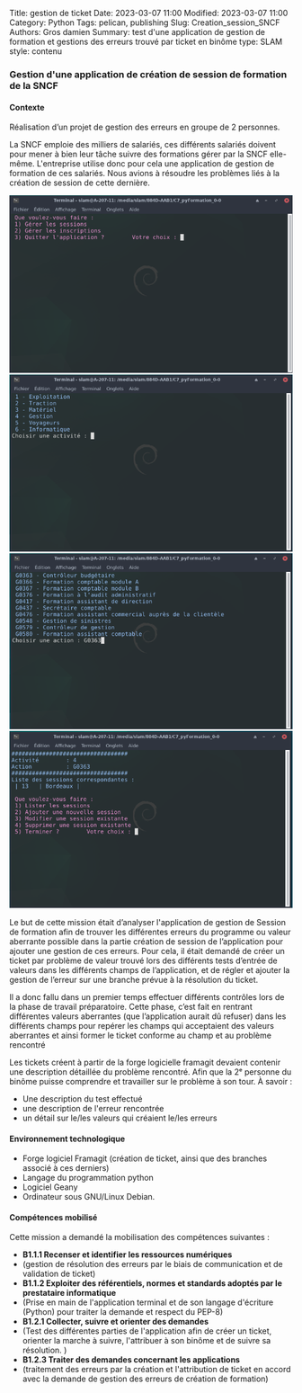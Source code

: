 Title: gestion de ticket
Date: 2023-03-07 11:00
Modified: 2023-03-07 11:00
Category: Python
Tags: pelican, publishing
Slug: Creation_session_SNCF
Authors: Gros damien
Summary: test d'une application de gestion de formation et gestions des erreurs trouvé par ticket en binôme 
type: SLAM
style: contenu
                    
### Gestion d'une application de création de session de formation de la SNCF

#### Contexte

Réalisation d’un projet de gestion des erreurs en groupe de 2 personnes.

La SNCF emploie des milliers de salariés, ces différents salariés doivent pour mener à bien leur tâche suivre des formations gérer par la SNCF elle-même. L'entreprise utilise donc pour cela une application de gestion de formation de ces salariés. Nous avions à résoudre les problèmes liés à la création de session de cette dernière.

![mon image](./themes/mon-theme-pelican/static/images/creation_session/gestion_formation_menu.png) ![mon image](./themes/mon-theme-pelican/static/images/creation_session/gestion_formation_activite.png) 
![mon image](./themes/mon-theme-pelican/static/images/creation_session/gestion_formation_action.png) ![mon image](./themes/mon-theme-pelican/static/images/creation_session/gestion_formation.png) 

Le but de cette mission était d’analyser l'application de gestion de Session de formation afin de trouver les différentes erreurs du programme ou valeur aberrante possible dans la partie création de session de l’application pour ajouter une gestion de ces erreurs. Pour cela, il était demandé de créer un ticket par problème de valeur trouvé lors des différents tests d’entrée de valeurs dans les différents champs de l’application, et de régler et ajouter la gestion de l’erreur sur une branche prévue à la résolution du ticket.

Il a donc fallu dans un premier temps effectuer différents contrôles lors de la phase de travail préparatoire. Cette phase, c’est fait en rentrant différentes valeurs aberrantes (que l’application aurait dû refuser) dans les différents champs pour repérer les champs qui acceptaient des valeurs aberrantes et ainsi former le ticket conforme au champ et au problème rencontré

Les tickets créent à partir de la forge logicielle framagit devaient contenir une description détaillée du problème rencontré. Afin que la 2ᵉ personne du binôme puisse comprendre et travailler sur le problème à son tour. À savoir :

- Une description du test effectué
- une description de l'erreur rencontrée 
- un détail sur le/les valeurs qui créaient le/les erreurs 

#### Environnement technologique

- Forge logiciel Framagit (création de ticket, ainsi que des branches associé à ces derniers)
- Langage du programmation python
- Logiciel Geany
- Ordinateur sous GNU/Linux Debian.

#### Compétences mobilisé

Cette mission a demandé la mobilisation des compétences suivantes :

- **B1.1.1 Recenser et identifier les ressources numériques**
- (gestion de résolution des erreurs par le biais de communication et de validation de ticket)
- **B1.1.2 Exploiter des référentiels, normes et standards adoptés par le prestataire informatique**
- (Prise en main de l'application terminal et de son langage d'écriture (Python) pour traiter la demande et respect du PEP-8)
- **B1.2.1 Collecter, suivre et orienter des demandes**
- (Test des différentes parties de l'application afin de créer un ticket, orienter la marche à suivre, l'attribuer à son binôme et de suivre sa résolution. )
- **B1.2.3 Traiter des demandes concernant les applications**
- (traitement des erreurs par la création et l'attribution de ticket en accord avec la demande de gestion des erreurs de création de formation)
